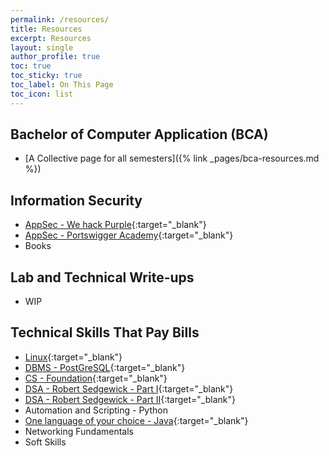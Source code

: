 ```yaml
---
permalink: /resources/
title: Resources
excerpt: Resources
layout: single
author_profile: true
toc: true
toc_sticky: true
toc_label: On This Page
toc_icon: list
---
```


## Bachelor of Computer Application (BCA)

* [A Collective page for all semesters]({% link _pages/bca-resources.md %})

## Information Security

* [AppSec - We hack Purple](https://community.wehackpurple.com/){:target="_blank"}
* [AppSec - Portswigger Academy](https://portswigger.net/web-security/learning-path){:target="_blank"}
* Books

## Lab and Technical Write-ups

* WIP

 <!-- * [OverTheWire](https://overthewire.org/wargames/){:target="_blank"} -->

## Technical Skills That Pay Bills
* [Linux](https://linuxjourney.com/){:target="_blank"}
* [DBMS - PostGreSQL](https://www.postgresqltutorial.com/){:target="_blank"}
* [CS - Foundation](https://www.edx.org/course/introduction-computer-science-harvardx-cs50x){:target="_blank"}
* [DSA - Robert Sedgewick - Part I](https://www.coursera.org/learn/algorithms-part1){:target="_blank"}
* [DSA - Robert Sedgewick - Part II](https://www.coursera.org/learn/algorithms-part2){:target="_blank"}
* Automation and Scripting - Python
* [One language of your choice - Java](https://java-programming.mooc.fi/){:target="_blank"}
* Networking Fundamentals
* Soft Skills